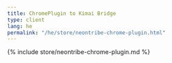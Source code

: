 ```yaml
---
title: ChromePlugin to Kimai Bridge
type: client
lang: he
permalink: "/he/store/neontribe-chrome-plugin.html"
---
```


{% include store/neontribe-chrome-plugin.md %}
